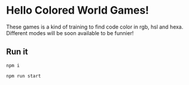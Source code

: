 # Hello Colored World Games!

These games is a kind of training to find code color in rgb, hsl and hexa.
Different modes will be soon available to be funnier!

## Run it

`npm i`

`npm run start`

